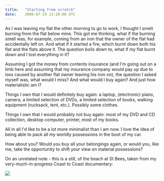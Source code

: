 ```yaml
---
title:   "Starting from scratch"
date:    2006-07-29 13:20:00 UTC
---
```


As I was leaving my flat the other morning to go to work, I thought I smelt burning from the flat below mine. This got me thinking, what if the burning smell was, for example, coming from an iron that the owner of the flat had accidentally left on. And what if it started a fire, which burnt down both his flat and the flats above it. The question boils down to, what if my flat burnt down and I lost everything in it?

Assuming I got the money from contents insurance (and I'm going out on a limb here and assuming that my insurance company would pay up due to loss caused by another flat owner leaving his iron on), the question I asked myself was, what would I miss? And what would I buy again? And just how materialistic am I?

Things I own that I would definitely buy again: a laptop, (electronic) piano, camera, a limited selection of DVDs, a limited selection of books, walking equipment (rucksack, tent, etc.). Possibly some clothes.

Things I own that I would probably not buy again: most of my DVD and CD collection, desktop computer, printer, most of my books.

All in all I'd like to be a lot more minimalist than I am now. I love the idea of being able to pack all my worldly possessions in the boot of my car.

How about you? Would you buy all your belongings again, or would you, like me, take the opportunity to shift your view on material possessions?

On an unrelated note - this is a still, of the beach at St Bees, taken from my very-much-in-progress Coast to Coast documentary:

<img src="http://photos1.blogger.com/blogger/3747/1168/400/01_07_2006%2020_21_0001.jpg" />